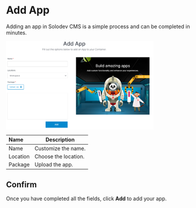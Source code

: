 # Add App

Adding an app in Solodev CMS is a simple process and can be completed in minutes.

<img src="../../../../images/addapp.png" alt="addapp" style="width: 80%; display: block"></a>

**Name** | **Description** 
:--- | ---
Name | Customize the name.
Location | Choose the location.
Package | Upload the app.

## Confirm

Once you have completed all the fields, click **Add** to add your app.